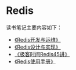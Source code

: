 # Redis

读书笔记主要内容如下：

- [《Redis开发与运维》](./redis-devops/1-install.md)
- [《Redis设计与实现》](./redis-design/1-sds.md)
- [《极客时间Redis45讲》](./redis-45/25-exception-cache.md)
- [《Redis使用手册》]()